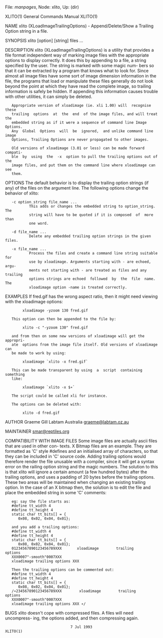 File: *manpages*,  Node: xlito,  Up: (dir)

XLITO(1)                    General Commands Manual                   XLITO(1)



NAME
       xlito   (XLoadImageTrailingOptions)  -  Append/Delete/Show  a  Trailing
       Option string in a file.

SYNOPSIS
       xlito [option] [string] files ...

DESCRIPTION
       xlito (XLoadImageTrailingOptions) is a utility  that  provides  a  file
       format  independent  way  of  marking  image files with the appropriate
       options to display correctly.  It does this by appending to a  file,  a
       string specified by the user. The string is marked with some magic num-
       bers so that it can be extracted by a program that knows what  to  look
       for.  Since  almost  all  image files have some sort of image dimension
       information in the file, the programs that  load  or  manipulate  these
       files  generally  do  not look beyond the point at which they have read
       the complete image, so trailing information is  safely  be  hidden.  If
       appending  this information causes trouble with other utilities, it can
       simply be deleted.

       Appropriate version of xloadimage (ie. xli 1.00) will  recognise  these
       trailing  options  at  the  end  of the image files, and will treat the
       embedded string as if it were a sequence of command line Image Options.
       Any  Global  Options  will  be  ignored,  and unlike command line image
       Options, Trailing Options are never propagated to other images.

       Old versions of xloadimage (3.01 or less) can be made forward  compati-
       ble  by  using  the  -x  option to pull the trailing options out of the
       image files, and put them on the command line where xloadimage can  see
       them.

OPTIONS
       The default behavior is to display the trailing option strings (if any)
       of the files on the argument line.  The following  options  change  the
       behavior of xlito:

       -c option_string file_name ...
               This adds or changes the embedded string to option_string.  The
               string will have to be quoted if it is composed  of  more  than
               one word.

       -d file_name ...
               Delete any embedded trailing option strings in the given files.

       -x file_name ...
               Process the files and create a command line string suitable for
               use by xloadimage. Arguments starting with - are echoed,  argu-
               ments not starting with - are treated as files and any trailing
               options strings are echoed  followed  by  the  file  name.  The
               xloadimage option -name is treated correctly.

EXAMPLES
       If fred.gif has the wrong aspect ratio, then it might need viewing with
       the xloadimage options:

            xloadimage -yzoom 130 fred.gif

       This option can then be appended to the file by:

            xlito -c "-yzoom 130" fred.gif

       and from then on some new versions of xloadimage will get the appropri-
       ate  options from the image file itself. Old versions of xloadimage can
       be made to work by using:

            xloadimage `xlito -x fred.gif`

       This can be made transparent by using  a  script  containing  something
       like:

            xloadimage `xlito -x $∗`

       The script could be called xli for instance.

       The options can be deleted with:

            xlito -d fred.gif

AUTHOR
       Graeme Gill
       Labtam Australia
       graeme@labtam.oz.au

MAINTAINER
       smar@reptiles.org

COMPATIBILITY WITH IMAGE FILES
       Some  image  files are actually ascii files that are used in other con-
       texts.  X Bitmap files are an example. They are formatted as 'C'  style
       #defines  and  an  initialised array of characters, so that they can be
       included in 'C' source code.  Adding trailing options  would  therefore
       render  the  file  unusable with a compiler, since it will get a syntax
       error on the railing option string and the magic numbers. The  solution
       to  this  is  that  xlito  will  ignore a certain amount (a few hundred
       bytes) after the trailing options, and  uses  a  padding  of  20  bytes
       before  the  trailing  options. These two areas will be maintained when
       changing an existing trailing option. In the case of an X bitmap  then,
       the  solution is to edit the file and place the embedded string in some
       'C' comments:

       eg: say the file starts as:
       #define tt_width 4
       #define tt_height 4
       static char tt_bits[] = {
          0x08, 0x02, 0x04, 0x01};

       and you add a trailing options:
       #define tt_width 4
       #define tt_height 4
       static char tt_bits[] = {
          0x08, 0x02, 0x04, 0x01};
       01234567890123456789XXX       xloadimage        trailing        options
       XXX0007"-smooth"0007XXX
       xloadimage trailing options XXX

       Then the trailing options can be commented out:
       #define tt_width 4
       #define tt_height 4
       static char tt_bits[] = {
          0x08, 0x02, 0x04, 0x01};
       /∗234567890123456789XXX        xloadimage        trailing       options
       XXX0007"-smooth"0007XXX
       xloadimage trailing options XXX ∗/

BUGS
       xlito doesn't cope with compressed files. A files will need uncompress-
       ing, the options added, and then compressing again.





                                  7 Jul 1993                          XLITO(1)
